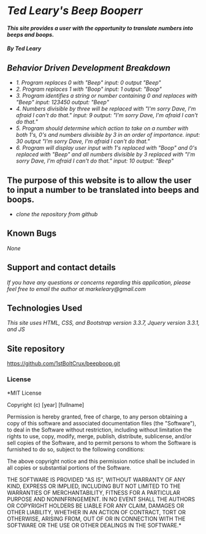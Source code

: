 
# _Ted Leary's Beep Booperr_

#### _This site provides a user with the opportunity to translate numbers into beeps and boops._

#### _By Ted Leary_

## _Behavior Driven Development Breakdown_

* _1. Program replaces 0 with "Beep"
input: 0
output "Beep"_
* _2. Program replaces 1 with "Boop"
input: 1
output: "Boop"_
* _3. Program identifies a string or number containing 0 and replaces with "Beep"
input: 123450
output: "Beep"_
* _4. Numbers divisible by three will be replaced with "I'm sorry Dave, I'm afraid I can't do that."
input: 9
output: "I'm sorry Dave, I'm afraid I can't do that."_
* _5. Program should determine which action to take on a number with both 1's, 0's and numbers divisible by 3 in an order of importance.
input: 30
output "I'm sorry Dave, I'm afraid I can't do that."_
* _6. Program will display user input with 1's replaced with "Boop" and 0's replaced with "Beep" and all numbers divisible by 3 replaced with "I'm sorry Dave, I'm afraid I can't do that."
input: 10
output: "Beep"_


## The purpose of this website is to allow the user to input a number to be translated into beeps and boops.

* _clone the repository from github_

## Known Bugs

_None_

## Support and contact details

_If you have any questions or concerns regarding this application, please feel free to email the author at markeleary@gmail.com_

## Technologies Used

_This site uses HTML, CSS, and Bootstrap version 3.3.7, Jquery version 3.3.1, and JS_

## Site repository

https://github.com/1stBoltCrux/beepboop.git

### License

*MIT License

Copyright (c) [year] [fullname]

Permission is hereby granted, free of charge, to any person obtaining a copy
of this software and associated documentation files (the "Software"), to deal
in the Software without restriction, including without limitation the rights
to use, copy, modify, merge, publish, distribute, sublicense, and/or sell
copies of the Software, and to permit persons to whom the Software is
furnished to do so, subject to the following conditions:

The above copyright notice and this permission notice shall be included in all
copies or substantial portions of the Software.

THE SOFTWARE IS PROVIDED "AS IS", WITHOUT WARRANTY OF ANY KIND, EXPRESS OR
IMPLIED, INCLUDING BUT NOT LIMITED TO THE WARRANTIES OF MERCHANTABILITY,
FITNESS FOR A PARTICULAR PURPOSE AND NONINFRINGEMENT. IN NO EVENT SHALL THE
AUTHORS OR COPYRIGHT HOLDERS BE LIABLE FOR ANY CLAIM, DAMAGES OR OTHER
LIABILITY, WHETHER IN AN ACTION OF CONTRACT, TORT OR OTHERWISE, ARISING FROM,
OUT OF OR IN CONNECTION WITH THE SOFTWARE OR THE USE OR OTHER DEALINGS IN THE
SOFTWARE.*
